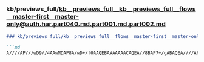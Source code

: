 ### kb/previews_full/kb__previews_full__kb__previews_full__flows__master-first__master-only@auth.har.part040.md.part001.md.part002.md

```md
### kb/previews_full/kb__previews_full__flows__master-first__master-only@auth.har.part040.md.part001.md (part 002)

```md
A////AP///wD9//4AAwMDAP8A/wD+/f0AAQEBAAAAAAACAQEA//8BAP7+/gABAQEA////AP8A/wABAQEAAP8AAP39/QA
```

```

```
